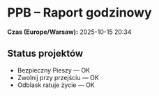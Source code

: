 # PPB – Raport godzinowy
**Czas (Europe/Warsaw):** 2025-10-15 20:34

## Status projektów
- Bezpieczny Pieszy — OK
- Zwolnij przy przejściu — OK
- Odblask ratuje życie — OK

